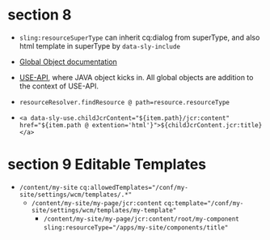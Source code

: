 # section 8
- `sling:resourceSuperType` can inherit cq:dialog from superType, and also html template in superType by `data-sly-include`

- [Global Object documentation](https://experienceleague.adobe.com/en/docs/experience-manager-htl/content/global-objects)

- [USE-API](https://experienceleague.adobe.com/en/docs/experience-manager-htl/content/java-use-api), where JAVA object kicks in. All global objects are addition to the context of USE-API.

- `resourceResolver.findResource @ path=resource.resourceType`

- `<a data-sly-use.childJcrContent="${item.path}/jcr:content" href="${item.path @ extention='html'}">${childJcrContent.jcr:title}</a>`

# section 9 Editable Templates
- `/content/my-site` `cq:allowedTemplates="/conf/my-site/settings/wcm/templates/.*"`
  - `/content/my-site/my-page/jcr:content` `cq:template="/conf/my-site/settings/wcm/templates/my-template"`
    - `/content/my-site/my-page/jcr:content/root/my-component` `sling:resourceType="/apps/my-site/components/title"`